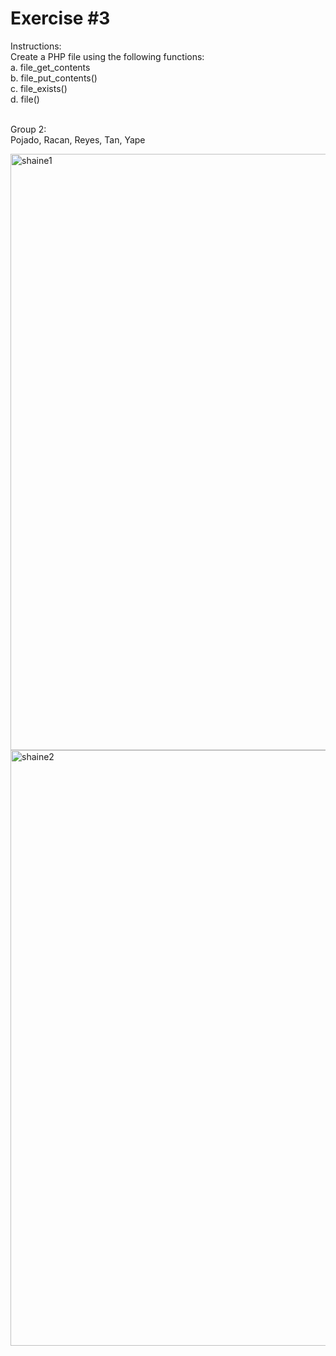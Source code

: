 # Exercise #3


Instructions: <br>
Create a PHP file using the following functions: <br>
a. file_get_contents <br>
b. file_put_contents() <br>
c. file_exists() <br>
d. file()<br> <br>


Group 2:<br>
Pojado, Racan, Reyes, Tan, Yape <br>

<img width="954" alt="shaine1" src="https://github.com/user-attachments/assets/c90a6d28-433a-4710-b6fd-ee0ac3d8ce8d">
<img width="953" alt="shaine2" src="https://github.com/user-attachments/assets/24f17004-56ef-4168-8250-14adc86fdd19">
